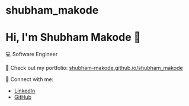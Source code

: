 # shubham_makode
# Hi, I'm Shubham Makode 👋

💻 Software Engineer  

🚀 Check out my portfolio: [shubham-makode.github.io/shubham_makode](https://shubham-makode.github.io/shubham_makode/)  

🔗 Connect with me:
- [LinkedIn](https://www.linkedin.com/in/shubham-makode-7a0258202)
- [GitHub](https://github.com/SHUBHAM-MAKODE)
